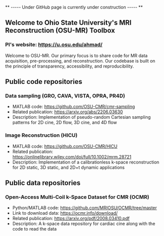** ----- Under GitHub page is currently under construction ----- **

## Welcome to Ohio State University's MRI Reconstruction (OSU-MR) Toolbox
### PI's website: https://u.osu.edu/ahmad/

Welcome to OSU-MR. Our primary focus is to share code for MR data acquisition, pre-processing, and reconstruction. Our codebase is built on the principle of transparency, accessibility, and reproducibility.

## Public code repositories
### Data sampling (GRO, CAVA, VISTA, OPRA, PR4D)
* MATLAB code: https://github.com/OSU-CMR/cmr-sampling
* Related publication: https://arxiv.org/abs/2206.03630
* Description: Implementation of pseudo-random Cartesian sampling patterns for 2D cine, 2D flow, 3D cine, and 4D flow
      
### Image Reconstruction (HICU)
* MATLAB code: https://github.com/OSU-CMR/HICU
* Related publication: https://onlinelibrary.wiley.com/doi/full/10.1002/mrm.28721
* Description: Implementation of a calibrationless k-space reconstruction for 2D static, 3D static, and 2D+t dynamic applications
  

## Public data repositories
### Open-Access Multi-Coil k-Space Dataset for CMR (OCMR)
* Python/MATLAB code: https://github.com/MRIOSU/OCMR/tree/master
* Link to download data: https://ocmr.info/download/
* Related publication: https://arxiv.org/pdf/2008.03410.pdf
* Description: A k-space data repository for cardiac cine along with the code to read the data 
